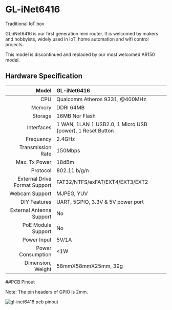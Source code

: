 # 	GL-iNet6416

Traditional IoT box

GL-iNet6416 is our first generation mini router. It is welcomed by makers and hobbyists, widely used in IoT, home automation and wifi control projects.

This model is discontinued and replaced by our most welcomed AR150 model.



## Hardware Specification

|                         Model | GL-iNet6416                              |
| ----------------------------: | :--------------------------------------- |
|                           CPU | Qualcomm Atheros 9331, @400MHz           |
|                        Memory | DDRI 64MB                                |
|                       Storage | 16MB Nor Flash                           |
|                    Interfaces | 1 WAN, 1LAN 1 USB2.0, 1 Micro USB (power), 1 Reset Button |
|                     Frequency | 2.4GHz                                   |
|             Transmission Rate | 150Mbps                                  |
|                 Max. Tx Power | 18dBm                                    |
|                      Protocol | 802.11 b/g/n                             |
| External Drive Format Support | FAT32/NTFS/exFAT/EXT4/EXT3/EXT2          |
|                Webcam Support | MJPEG, YUV                               |
|                  DIY Features | UART, 5GPIO, 3.3V & 5V power port        |
|      External Antenna Support | No                                       |
|            PoE Module Support | No                                       |
|                   Power Input | 5V/1A                                    |
|             Power Consumption | <1W                                      |
|             Dimension, Weight | 58mmX58mmX25mm, 39g                      |



##PCB Pinout

Note: The pin headers of GPIO is 2mm.

![gl-inet6416 pcb pinout](https://static.gl-inet.com/docs/en/2.x/hardware/6416/src/6416-markings.jpg)

   







